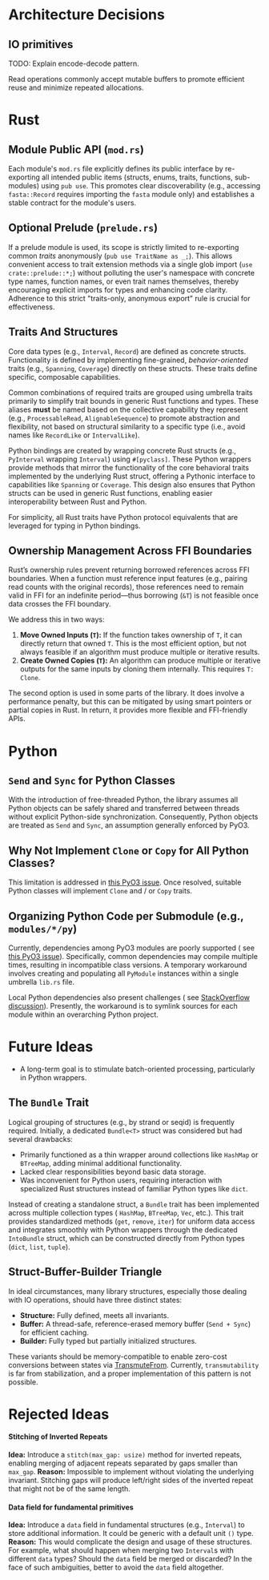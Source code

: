 # Architecture Decisions

## IO primitives

TODO: Explain encode-decode pattern.

Read operations commonly accept mutable buffers to promote efficient reuse and minimize repeated allocations.

# Rust

## Module Public API (`mod.rs`)

Each module's `mod.rs` file explicitly defines its public interface by re-exporting all intended public
items (structs, enums, traits, functions, sub-modules) using `pub use`. This promotes clear discoverability (e.g.,
accessing `fasta::Record` requires importing the `fasta` module only) and establishes a stable contract for the
module's users.

## Optional Prelude (`prelude.rs`)

If a prelude module is used, its scope is strictly limited to re-exporting common *traits*
anonymously (`pub use TraitName as _;`). This allows convenient access to trait extension methods via a single glob
import (`use crate::prelude::*;`) without polluting the user's namespace with concrete type names, function names, or
even trait names themselves, thereby encouraging explicit imports for types and enhancing code clarity. Adherence to
this strict "traits-only, anonymous export" rule is crucial for effectiveness.

## Traits And Structures

Core data types (e.g., `Interval`, `Record`) are defined as concrete structs. Functionality is defined by implementing
fine-grained, *behavior-oriented* traits (e.g., `Spanning`, `Coverage`) directly on these structs. These traits define
specific, composable capabilities.

Common combinations of required traits are grouped using umbrella traits primarily to simplify trait bounds in generic
Rust functions and types. These aliases **must** be named based on the collective capability they represent (e.g.,
`ProcessableRead`, `AlignableSequence`) to promote abstraction and flexibility, not based on structural similarity to a
specific type (i.e., avoid names like `RecordLike` or `IntervalLike`).

Python bindings are created by wrapping concrete Rust structs (e.g., `PyInterval` wrapping `Interval`) using
`#[pyclass]`. These Python wrappers provide methods that mirror the functionality of the core behavioral traits
implemented by the underlying Rust struct, offering a Pythonic interface to capabilities like `Spanning` or `Coverage`.
This design also ensures that Python structs can be used in generic Rust functions, enabling easier interoperability
between Rust and Python.

For simplicity, all Rust traits have Python protocol equivalents that are leveraged for typing in Python bindings.

## Ownership Management Across FFI Boundaries

Rust’s ownership rules prevent returning borrowed references across FFI boundaries. When a function must reference input
features (e.g., pairing read counts with the original records), those references need to remain valid in FFI for an
indefinite period—thus borrowing (`&T`) is not feasible once data crosses the FFI boundary.

We address this in two ways:

1. **Move Owned Inputs (`T`):** If the function takes ownership of `T`, it can directly return that owned `T`. This is
   the most efficient option, but not always feasible if an algorithm must produce multiple or iterative results.
2. **Create Owned Copies (`T`):** An algorithm can produce multiple or iterative outputs for the same inputs by cloning
   them internally. This requires `T: Clone`.

The second option is used in some parts of the library. It does involve a performance penalty, but this can be mitigated
by using smart pointers or partial copies in Rust. In return, it provides more flexible and FFI-friendly APIs.

# Python

## `Send` and `Sync` for Python Classes

With the introduction of free-threaded Python, the library assumes all Python objects can be safely shared and
transferred between threads without explicit Python-side synchronization. Consequently, Python objects are treated as
`Send` and `Sync`, an assumption generally enforced by PyO3.

## Why Not Implement `Clone` or `Copy` for All Python Classes?

This limitation is addressed in [this PyO3 issue](https://github.com/PyO3/pyo3/issues/4337). Once resolved, suitable
Python classes will implement `Clone` and / or `Copy` traits.

## Organizing Python Code per Submodule (e.g., `modules/*/py`)

Currently, dependencies among PyO3 modules are poorly supported (
see [this PyO3 issue](https://github.com/PyO3/pyo3/issues/1444)). Specifically, common dependencies may compile multiple
times, resulting in incompatible class versions. A temporary workaround involves creating and populating all `PyModule`
instances within a single umbrella `lib.rs` file.

Local Python dependencies also present challenges (
see [StackOverflow discussion](https://stackoverflow.com/questions/75159453/specifying-local-relative-dependency-in-pyproject-toml)).
Presently, the workaround is to symlink sources for each module within an overarching Python project.

# Future Ideas

- A long-term goal is to stimulate batch-oriented processing, particularly in Python wrappers.

## The `Bundle` Trait

Logical grouping of structures (e.g., by strand or seqid) is frequently required. Initially, a dedicated `Bundle<T>`
struct was considered but had several drawbacks:

- Primarily functioned as a thin wrapper around collections like `HashMap` or `BTreeMap`, adding minimal additional
  functionality.
- Lacked clear responsibilities beyond basic data storage.
- Was inconvenient for Python users, requiring interaction with specialized Rust structures instead of familiar Python
  types like `dict`.

Instead of creating a standalone struct, a `Bundle` trait has been implemented across multiple collection types (
`HashMap`, `BTreeMap`, `Vec`, etc.). This trait provides standardized methods (`get`, `remove`, `iter`) for uniform data
access and integrates smoothly with Python wrappers through the dedicated `IntoBundle` struct, which can be constructed
directly from Python types (`dict`, `list`, `tuple`).

## Struct-Buffer-Builder Triangle

In ideal circumstances, many library structures, especially those dealing with IO operations, should have three distinct
states:

- **Structure:** Fully defined, meets all invariants.
- **Buffer:** A thread-safe, reference-erased memory buffer (`Send + Sync`) for efficient caching.
- **Builder:** Fully typed but partially initialized structures.

These variants should be memory-compatible to enable zero-cost conversions between states via
[TransmuteFrom](https://github.com/rust-lang/rust/issues/99571). Currently, `transmutability` is far from stabilization,
and a proper implementation of this pattern is not possible.

# Rejected Ideas

#### Stitching of Inverted Repeats

**Idea:** Introduce a `stitch(max_gap: usize)` method for inverted repeats, enabling merging of adjacent repeats
separated by gaps smaller than `max_gap`.
**Reason:** Impossible to implement without violating the underlying invariant. Stitching gaps will produce left/right
sides of the inverted repeat that might not be of the same length.

#### Data field for fundamental primitives

**Idea:** Introduce a `data` field in fundamental structures (e.g., `Interval`) to store additional information. It
could be generic with a default unit `()` type.
**Reason:** This would complicate the design and usage of these structures. For example, what should happen when merging
two `Interval`s with different `data` types? Should the `data` field be merged or discarded? In the face of such
ambiguities, better to avoid the `data` field altogether.
